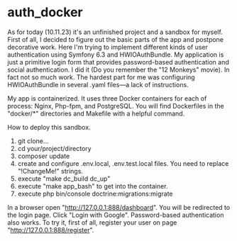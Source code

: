 # auth_docker

As for today (10.11.23) it's an unfinished project and a sandbox for myself. First of all, I decided to figure out the basic parts of the app and postpone decorative work. 
Here I'm trying to implement different kinds of user authentication using Symfony 6.3 and HWIOAuthBundle.
My application is just a primitive login form that provides password-based authentication and social authentication.
I did it (Do you remember the "12 Monkeys" movie).
In fact not so much work.
The hardest part for me was configuring HWIOAuthBundle in several .yaml files—a lack of instructions.

My app is containerized. It uses three Docker containers for each of process: Nginx, Php-fpm, and PostgreSQL.
You will find Dockerfiles in the "docker/*" directories and Makefile with a helpful command.

How to deploy this sandbox.

1. git clone...
2. cd your/project/directory 
3. composer update
4. create and configure .env.local, .env.test.local files. You need to replace "!ChangeMe!" strings.
5. execute "make dc_build dc_up"
6. execute "make app_bash" to get into the container.
7. execute php bin/console doctrine:migrations:migrate

In a browser open "http://127.0.0.1:888/dashboard". You will be redirected to the login page. Click "Login with Google".
Password-based authentication also works. To try it, first of all, register your user on page "http://127.0.0.1:888/register".
